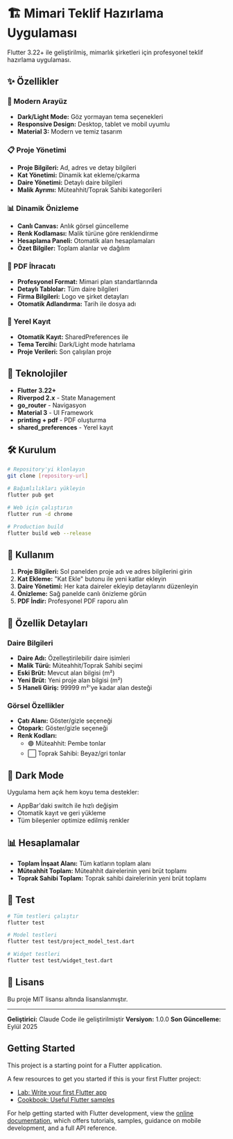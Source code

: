 # 🏗️ Mimari Teklif Hazırlama Uygulaması

Flutter 3.22+ ile geliştirilmiş, mimarlık şirketleri için profesyonel teklif hazırlama uygulaması.

## ✨ Özellikler

### 🎨 Modern Arayüz
- **Dark/Light Mode:** Göz yormayan tema seçenekleri
- **Responsive Design:** Desktop, tablet ve mobil uyumlu
- **Material 3:** Modern ve temiz tasarım

### 📋 Proje Yönetimi
- **Proje Bilgileri:** Ad, adres ve detay bilgileri
- **Kat Yönetimi:** Dinamik kat ekleme/çıkarma
- **Daire Yönetimi:** Detaylı daire bilgileri
- **Malik Ayrımı:** Müteahhit/Toprak Sahibi kategorileri

### 📊 Dinamik Önizleme
- **Canlı Canvas:** Anlık görsel güncelleme
- **Renk Kodlaması:** Malik türüne göre renklendirme
- **Hesaplama Paneli:** Otomatik alan hesaplamaları
- **Özet Bilgiler:** Toplam alanlar ve dağılım

### 📄 PDF İhracatı
- **Profesyonel Format:** Mimari plan standartlarında
- **Detaylı Tablolar:** Tüm daire bilgileri
- **Firma Bilgileri:** Logo ve şirket detayları
- **Otomatik Adlandırma:** Tarih ile dosya adı

### 💾 Yerel Kayıt
- **Otomatik Kayıt:** SharedPreferences ile
- **Tema Tercihi:** Dark/Light mode hatırlama
- **Proje Verileri:** Son çalışılan proje

## 🚀 Teknolojiler

- **Flutter 3.22+**
- **Riverpod 2.x** - State Management
- **go_router** - Navigasyon
- **Material 3** - UI Framework
- **printing + pdf** - PDF oluşturma
- **shared_preferences** - Yerel kayıt

## 🛠️ Kurulum

```bash
# Repository'yi klonlayın
git clone [repository-url]

# Bağımlılıkları yükleyin
flutter pub get

# Web için çalıştırın
flutter run -d chrome

# Production build
flutter build web --release
```

## 📱 Kullanım

1. **Proje Bilgileri:** Sol panelden proje adı ve adres bilgilerini girin
2. **Kat Ekleme:** "Kat Ekle" butonu ile yeni katlar ekleyin
3. **Daire Yönetimi:** Her kata daireler ekleyip detaylarını düzenleyin
4. **Önizleme:** Sağ panelde canlı önizleme görün
5. **PDF İndir:** Profesyonel PDF raporu alın

## 🎯 Özellik Detayları

### Daire Bilgileri
- **Daire Adı:** Özelleştirilebilir daire isimleri
- **Malik Türü:** Müteahhit/Toprak Sahibi seçimi
- **Eski Brüt:** Mevcut alan bilgisi (m²)
- **Yeni Brüt:** Yeni proje alan bilgisi (m²)
- **5 Haneli Giriş:** 99999 m²'ye kadar alan desteği

### Görsel Özellikler
- **Çatı Alanı:** Göster/gizle seçeneği
- **Otopark:** Göster/gizle seçeneği
- **Renk Kodları:**
  - 🟣 Müteahhit: Pembe tonlar
  - ⬜ Toprak Sahibi: Beyaz/gri tonlar

## 🌙 Dark Mode

Uygulama hem açık hem koyu tema destekler:
- AppBar'daki switch ile hızlı değişim
- Otomatik kayıt ve geri yükleme
- Tüm bileşenler optimize edilmiş renkler

## 📊 Hesaplamalar

- **Toplam İnşaat Alanı:** Tüm katların toplam alanı
- **Müteahhit Toplam:** Müteahhit dairelerinin yeni brüt toplamı
- **Toprak Sahibi Toplam:** Toprak sahibi dairelerinin yeni brüt toplamı

## 🧪 Test

```bash
# Tüm testleri çalıştır
flutter test

# Model testleri
flutter test test/project_model_test.dart

# Widget testleri
flutter test test/widget_test.dart
```

## 📄 Lisans

Bu proje MIT lisansı altında lisanslanmıştır.

---

**Geliştirici:** Claude Code ile geliştirilmiştir
**Versiyon:** 1.0.0
**Son Güncelleme:** Eylül 2025

## Getting Started

This project is a starting point for a Flutter application.

A few resources to get you started if this is your first Flutter project:

- [Lab: Write your first Flutter app](https://docs.flutter.dev/get-started/codelab)
- [Cookbook: Useful Flutter samples](https://docs.flutter.dev/cookbook)

For help getting started with Flutter development, view the
[online documentation](https://docs.flutter.dev/), which offers tutorials,
samples, guidance on mobile development, and a full API reference.
